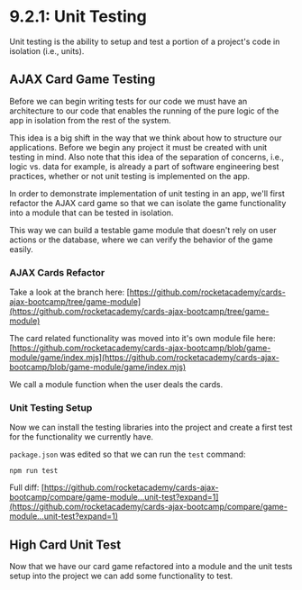 # 9.2.1: Unit Testing

Unit testing is the ability to setup and test a portion of a project's code in isolation \(i.e., units\).

## AJAX Card Game Testing

Before we can begin writing tests for our code we must have an architecture to our code that enables the running of the pure logic of the app in isolation from the rest of the system.

This idea is a big shift in the way that we think about how to structure our applications. Before we begin any project it must be created with unit testing in mind. Also note that this idea of the separation of concerns, i.e., logic vs. data for example, is already a part of software engineering best practices, whether or not unit testing is implemented on the app.

In order to demonstrate implementation of unit testing in an app, we'll first refactor the AJAX card game so that we can isolate the game functionality into a module that can be tested in isolation.

This way we can build a testable game module that doesn't rely on user actions or the database, where we can verify the behavior of the game easily.

### AJAX Cards Refactor

Take a look at the branch here: [https://github.com/rocketacademy/cards-ajax-bootcamp/tree/game-module](https://github.com/rocketacademy/cards-ajax-bootcamp/tree/game-module)

The card related functionality was moved into it's own module file here: [https://github.com/rocketacademy/cards-ajax-bootcamp/blob/game-module/game/index.mjs](https://github.com/rocketacademy/cards-ajax-bootcamp/blob/game-module/game/index.mjs)

We call a module function when the user deals the cards.

### Unit Testing Setup

Now we can install the testing libraries into the project and create a first test for the functionality we currently have.

`package.json` was edited so that we can run the `test` command:

```text
npm run test
```

Full diff: [https://github.com/rocketacademy/cards-ajax-bootcamp/compare/game-module...unit-test?expand=1](https://github.com/rocketacademy/cards-ajax-bootcamp/compare/game-module...unit-test?expand=1)

## High Card Unit Test

Now that we have our card game refactored into a module and the unit tests setup into the project we can add some functionality to test.


